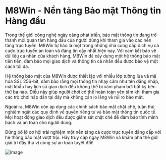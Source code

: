 # M8Win - Nền tảng Bảo mật Thông tin Hàng đầu

Trong thế giới công nghệ ngày càng phát triển, bảo mật thông tin đang trở thành mối quan tâm hàng đầu của người dùng khi tham gia vào các nền tảng trực tuyến. M8Win tự hào là một trong những nhà cung cấp dịch vụ cá cược trực tuyến an toàn và đáng tin cậy nhất hiện nay. Với cam kết bảo vệ dữ liệu cá nhân của khách hàng, M8Win đã xây dựng một hệ thống bảo mật tiên tiến, đảm bảo mọi giao dịch và thông tin cá nhân đều được bảo vệ một cách tối đa.

Hệ thống bảo mật của M8Win được thiết lập với nhiều lớp tường lửa và mã hóa SSL 256-bit, đảm bảo rằng mọi thông tin nhạy cảm như tên đăng nhập, mật khẩu hay lịch sử giao dịch đều không thể bị xâm phạm bởi bất kỳ bên thứ ba nào. Điều này giúp người chơi có thể hoàn toàn yên tâm khi tham gia các trò chơi hấp dẫn tại đây mà không cần lo lắng về rủi ro bảo mật.

Ngoài ra, M8Win còn áp dụng các chính sách bảo mật chặt chẽ, tuân thủ nghiêm ngặt các quy định về quyền riêng tư và bảo mật thông tin quốc tế. Mọi hoạt động giao dịch đều được giám sát chặt chẽ để đảm bảo tính minh bạch và an toàn cho người dùng.

Đừng bỏ lỡ cơ hội trải nghiệm một nền tảng cá cược trực tuyến đẳng cấp với hệ thống bảo mật vượt trội. Hãy truy cập ngay M8Win và khám phá thế giới giải trí đầy thú vị cùng sự an toàn tuyệt đối!

![Image](https://github.com/user-attachments/assets/bd51ea9f-0666-407b-a7a7-98ead6de688c)